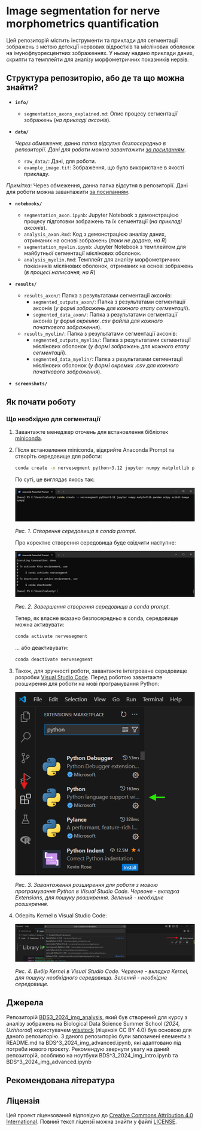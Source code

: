 # Image segmentation for nerve morphometrics quantification

Цей репозиторій містить інструменти та приклади для сегментації зображень з метою детекції нервових відростків та мієлінових оболонок на імунофлуоресцентних зображеннях. У ньому надано приклади даних, скрипти та темплейти для аналізу морфометричних показників нервів.

## Структура репозиторію, або де та що можна знайти?

- **`info/`**
  - `segmentation_axons_explained.md`: Опис процесу сегментації зображень (_на прикладі аксонів_).

- **`data/`**

  _Через обмеження, данна папка відсутня безпосередньо в репозиторії. Дані для роботи можна завантажити [за посиланням](https://drive.google.com/drive/folders/10Wn-dTwN0UtLtcn8KfkROa7r5fPOKVH-?usp=drive_link)._ 
  -  `raw_data/`: Дані, для роботи.
  -  `example_image.tif`: Зображення, що було використане в якості прикладу.

 _Примітка:_ Через обмеження, данна папка відсутня в репозиторії. Дані для роботи можна завантажити [за посиланням](https://drive.google.com/drive/folders/10Wn-dTwN0UtLtcn8KfkROa7r5fPOKVH-?usp=drive_link). 

- **`notebooks/`**
  - `segmentation_axon.ipynb`: Jupyter Notebook з демонстрацією процесу підготовки зображень та їх сегментації (_на прикладі аксонів_).
  - `analysis_axon.Rmd`: Код з демонстрацією аналізу даних, отриманих на основі зображень (_поки не додано, на R_)
  - `segmentation_myelin.ipynb`: Jupyter Notebook з темплейтом для майбутньої сегментації мієлінових оболонок.
  - `analysis_myelin.Rmd`: Темплейт для аналізу морфометричних показників мієлінових оболонок, отриманих на основі зображень (_в процесі написання, на R_)

- **`results/`**
  - `results_axon/`: Папка з результатами сегментації аксонів:
    - `segmented_outputs_axon/`: Папка з результатами сегментації аксонів (_у формі зображень для кожного етапу сегментації_).
    - `segmented_data_axon/`: Папка з результатами сегментації аксонів (_у формі окремих .csv файлів для кожного початкового зображення_).
  - `results_myelin/`: Папка з результатами сегментації аксонів:
    - `segmented_outputs_myelin/`: Папка з результатами сегментації мієлінових оболонок (_у формі зображень для кожного етапу сегментації_).
    - `segmented_data_myelin/`: Папка з результатами сегментації мієлінових оболонок (_у формі окремих .csv для кожного початкового зображення_).

- **`screenshots/`** 

## Як почати роботу

### Що необхідно для сегментації

1. Завантажте менеджер оточень для встановлення бібліотек [miniconda](https://docs.anaconda.com/miniconda/).
2. Після встановлення miniconda, відкрийте Anaconda Prompt та створіть середовище для роботи:
   
   ``` bash
   conda create -n nervesegment python>3.12 jupyter numpy matplotlib pandas scipy scikit-image sympy
   ```
   По суті, це виглядає якось так:
   
   ![readme_01](screenshots/readme_01.png)
   
   _Рис. 1. Створення середовища в conda prompt._

   Про коректне створення середовища буде свідчити наступне:
   
   ![readme_02](screenshots/readme_02.png)
   
   _Рис. 2. Завершення створення середовища в conda prompt._

   Тепер, як власне вказано безпосередньо в condа, середовище можна активувати:
   
   ``` bash
   conda activate nervesegment
   ```

   ... aбо деактивувати:

   ``` bash
   conda deactivate nervesegment
   ```
3. Також, для зручності роботи, завантажте інтегроване середовище розробки [Visual Studio Code](https://code.visualstudio.com/). Перед роботою завантажте розширення для роботи на мові програмування Python:
      
   ![readme_03](screenshots/readme_03.png)
   
   _Рис. 3. Завантаження розширення для роботи з мовою програмування Python в Visual Studio Code. Червоне - вкладка Extensions, для пошуку розширення. Зелений - необхідне розширення._
4. Оберіть Kernel в Visual Studio Code:
      
   ![readme_04](screenshots/readme_04.png)
   
   _Рис. 4. Вибір Kernel в Visual Studio Code. Червоне - вкладка Kernel, для пошуку необхідного середовища. Зелений - необхідне середовище._ 


## Джерела
Репозиторій [BDS3_2024_img_analysis](https://github.com/wisstock/BDS3_2024_img_analysis.git), який був створений для курсу з аналізу зображень на Biological Data Science Summer School (_2024, Uzhhorod_) користувачем [wisstock](https://github.com/wisstock) (ліцензія CC BY 4.0) був основою для даного репозиторію. З даного репозиторію були запозичені елементи з README.md та BDS^3_2024_img_advanced.ipynb, які адаптовано під потреби нового проєкту. Рекомендую звернути увагу на даний репозиторій, особливо на ноутбуки BDS^3_2024_img_intro.ipynb та BDS^3_2024_img_advanced.ipynb

## Рекомендована література

## Ліцензія
Цей проект ліцензований відповідно до [Creative Commons Attribution 4.0 International](https://creativecommons.org/licenses/by/4.0/). Повний текст ліцензії можна знайти у файлі [LICENSE](LICENSE).
